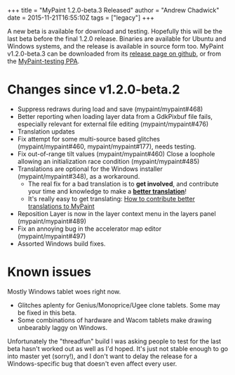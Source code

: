+++
title = "MyPaint 1.2.0-beta.3 Released"
author = "Andrew Chadwick"
date = 2015-11-21T16:55:10Z
tags = ["legacy"]
+++

A new beta is available for download and testing. Hopefully this will be the last
beta before the final 1.2.0 release. Binaries are available for Ubuntu and Windows
systems, and the release is available in source form too. MyPaint v1.2.0-beta.3
can be downloaded from its [release page on github](https://github.com/mypaint/mypaint/releases/tag/v1.2.0-beta.3),
or from the [MyPaint-testing PPA](https://launchpad.net/~achadwick/+archive/ubuntu/mypaint-testing).

# Changes since v1.2.0-beta.2
- Suppress redraws during load and save (mypaint/mypaint#468)
- Better reporting when loading layer data from a GdkPixbuf file fails, especially
relevant for external file editing (mypaint/mypaint#476)
- Translation updates
- Fix attempt for some multi-source based glitches (mypaint/mypaint#460, mypaint/mypaint#177),
needs testing.
- Fix out-of-range tilt values (mypaint/mypaint#460) Close a loophole allowing an
initialization race condition (mypaint/mypaint#485)
- Translations are optional for the Windows installer (mypaint/mypaint#348), as
a workaround.
    - The real fix for a bad translation is to **get involved**, and contribute
your time and knowledge to make a [**better translation**](https://hosted.weblate.org/engage/mypaint/)!
    - It's really easy to get translating: [How to contribute better translations to MyPaint](http://mypaint.org/blog/2015/11/21/final-translation-push-for-1-2-0/)
- Reposition Layer is now in the layer context menu in the layers panel (mypaint/mypaint#489)
- Fix an annoying bug in the accelerator map editor (mypaint/mypaint#497)
- Assorted Windows build fixes.

# Known issues
Mostly Windows tablet woes right now.
- Glitches aplenty for Genius/Monoprice/Ugee clone tablets. Some may be fixed in this beta.
- Some combinations of hardware and Wacom tablets make drawing unbearably laggy on Windows.

Unfortunately the "threadfun" build I was asking people to test for the last beta
hasn't worked out as well as I'd hoped. It's just not stable enough to go into master
yet (sorry!), and I don't want to delay the release for a Windows-specific bug
that doesn't even affect every user.

